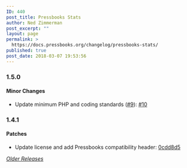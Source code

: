 ```yaml
---
ID: 440
post_title: Pressbooks Stats
author: Ned Zimmerman
post_excerpt: ""
layout: page
permalink: >
  https://docs.pressbooks.org/changelog/pressbooks-stats/
published: true
post_date: 2018-03-07 19:53:56
---
```

### 1.5.0

#### Minor Changes

- Update minimum PHP and coding standards ([#9](https://github.com/pressbooks/pressbooks-stats/issues/9)): [#10](https://github.com/pressbooks/pressbooks-stats/pull/10)

### 1.4.1

#### Patches

- Update license and add Pressbooks compatibility header: [0cdd8d5](https://github.com/pressbooks/pressbooks-stats/commit/0cdd8d53081d2fb8035f0f0108a9fe088d98b1bc)

[_Older Releases_](https://github.com/pressbooks/pressbooks-stats/releases)

